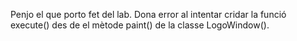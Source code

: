 Penjo el que porto fet del lab. Dona error al intentar cridar la funció execute() des de el mètode paint() de la classe LogoWindow().
